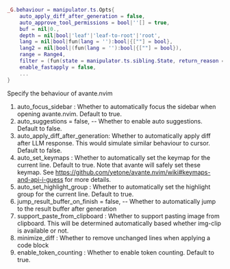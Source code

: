```lua
_G.behaviour = manipulator.ts.Opts{
    auto_apply_diff_after_generation = false,
    auto_approve_tool_permissions = bool|''[] = true,
    buf = nil|0.,
    depth = nil|bool|'leaf'|'leaf-to-root'|'root',
    lang = nil|bool|fun(lang = ''):bool|{[""] = bool},
    lang2 = nil|bool|(fun(lang = ''):bool|{[""] = bool}),
    range = Range4,
    filter = (fun(state = manipulator.ts.sibling.State, return_reason = 'ancestor_diff'|'lvl_diff'|'max_ancestor'|'max_skip'|test...):bool)|nil,
    enable_fastapply = false,
    ...
}
```

Specify the behaviour of avante.nvim
1. auto_focus_sidebar              : Whether to automatically focus the sidebar when opening avante.nvim. Default to true.
2. auto_suggestions = false, -- Whether to enable auto suggestions. Default to false.
3. auto_apply_diff_after_generation: Whether to automatically apply diff after LLM response.
                                     This would simulate similar behaviour to cursor. Default to false.
4. auto_set_keymaps                : Whether to automatically set the keymap for the current line. Default to true.
                                     Note that avante will safely set these keymap. See https://github.com/yetone/avante.nvim/wiki#keymaps-and-api-i-guess for more details.
5. auto_set_highlight_group        : Whether to automatically set the highlight group for the current line. Default to true.
6. jump_result_buffer_on_finish = false, -- Whether to automatically jump to the result buffer after generation
7. support_paste_from_clipboard    : Whether to support pasting image from clipboard. This will be determined automatically based whether img-clip is available or not.
8. minimize_diff                   : Whether to remove unchanged lines when applying a code block
9. enable_token_counting           : Whether to enable token counting. Default to true.
